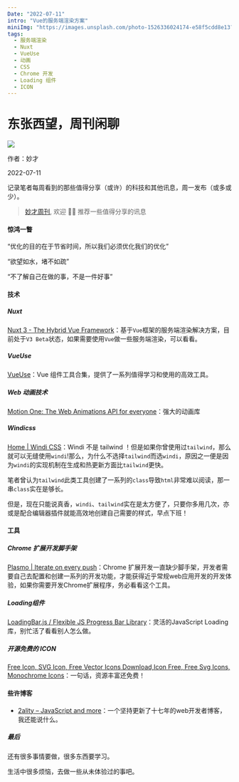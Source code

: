 ```yaml
---
Date: "2022-07-11"
intro: "Vue的服务端渲染方案"
miniImg: "https://images.unsplash.com/photo-1526336024174-e58f5cdd8e13?crop=entropy&cs=tinysrgb&fit=max&fm=jpg&ixid=MnwxNjUyNjZ8MHwxfHJhbmRvbXx8fHx8fHx8fDE2NTcyMTYyMTk&ixlib=rb-1.2.1&q=80&w=400"
tags:
  - 服务端渲染
  - Nuxt
  - VueUse
  - 动画
  - CSS
  - Chrome 开发
  - Loading 组件
  - ICON
---
```


# 东张西望，周刊闲聊

![](https://images.unsplash.com/photo-1526336024174-e58f5cdd8e13?crop=entropy&cs=tinysrgb&fit=max&fm=jpg&ixid=MnwxNjUyNjZ8MHwxfHJhbmRvbXx8fHx8fHx8fDE2NTcyMTYyMTk&ixlib=rb-1.2.1&q=80│&w=1080)

作者：妙才

2022-07-11

记录笔者每周看到的那些值得分享（或许）的科技和其他讯息，周一发布（或多或少）。

> [妙才周刊](https://weekly-omega.vercel.app/), 欢迎 👏🏻 推荐一些值得分享的讯息



#### 惊鸿一瞥

“优化的目的在于节省时间，所以我们必须优化我们的优化” 

“欲望如水，堵不如疏”

“不了解自己在做的事，不是一件好事”



#### 技术

##### Nuxt

[Nuxt 3 - The Hybrid Vue Framework](https://v3.nuxtjs.org/)：基于`Vue`框架的服务端渲染解决方案，目前处于`V3 Beta`状态，如果需要使用`Vue`做一些服务端渲染，可以看看。



##### VueUse

[VueUse](https://vueuse.org/)：Vue 组件工具合集，提供了一系列值得学习和使用的高效工具。



##### Web 动画技术

[Motion One: The Web Animations API for everyone](https://motion.dev/)：强大的动画库



##### Windicss

[Home | Windi CSS](https://windicss.org/)：Windi 不是 tailwind ！但是如果你曾使用过`tailwind`，那么就可以无缝使用`windi`!那么，为什么不选择`tailwind`而选`windi`，原因之一便是因为`windi`的实现机制在生成和热更新方面比`tailwind`更快。

笔者曾认为`tailwind`此类工具创建了一系列的`class`导致`html`非常难以阅读，那一串`class`实在是够长。

但是，现在只能说真香，`windi`、`tailwind`实在是太方便了，只要你多用几次，亦或是配合编辑器插件就能高效地创建自己需要的样式，早点下班！





#### 工具

##### Chrome 扩展开发脚手架

[Plasmo | Iterate on every push](https://www.plasmo.com/)：Chrome 扩展开发一直缺少脚手架，开发者需要自己去配置和创建一系列的开发功能，才能获得近乎常规web应用开发的开发体验，如果你需要开发Chrome扩展程序，务必看看这个工具。



##### Loading组件

[LoadingBar.js / Flexible JS Progress Bar Library](https://loading.io/progress/)：灵活的JavaScript Loading 库，别忙活了看看别人怎么做。



##### 开源免费的 ICON

[Free Icon, SVG Icon, Free Vector Icons Download,Icon Free, Free Svg Icons, Monochrome Icons](https://freeicons.io/)：一句话，资源丰富还免费！



#### 些许博客

- [2ality – JavaScript and more](https://2ality.com/index.html)：一个坚持更新了十七年的web开发者博客，我还能说什么。

  

##### 最后

还有很多事情要做，很多东西要学习。

生活中很多烦恼，去做一些从未体验过的事吧。
